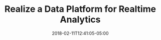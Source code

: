 ---
title: Realize a Data Platform for Realtime Analytics 
date: 2018-02-11T12:41:05-05:00
description: >
  Samengezond is an initiative by Menzis to encourage people to adopt healthy behaviors. They developed an app that stores data in Dacadoo. The data platform needed to integrate the app's data with other data sources like Mailchimp and Typeform in real time. I was responsible for designing the Azure architecture, developing the integration with the APIs and other resources, and delivery.
tags:
  - Macaw
  - Azure SQL Database
  - Azure Data Factory
  - Azure Blob Storage
  - Azure Databricks
  - Azure Functions
  - Azure Queue Storage
  - Dacadoo
  - Mailchimp
  - Typeform
duration: 10
client: Samengezond (Menzis)
role: Data Engineer
weight: 7
id: 8p
---